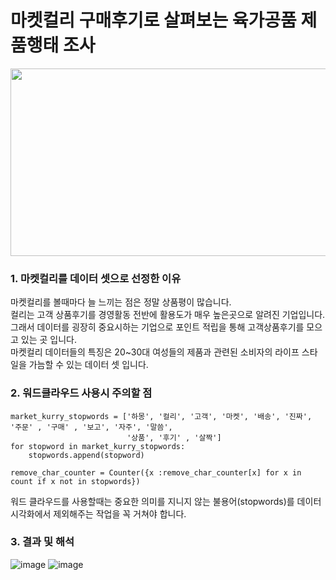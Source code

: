 # 마켓컬리 구매후기로 살펴보는 육가공품 제품행태 조사
<img src="https://user-images.githubusercontent.com/71205453/110089117-0f1f0b00-7dd9-11eb-8238-33760918078b.png"  width="600" height="300">   

### 1. 마켓컬리를 데이터 셋으로 선정한 이유
마켓컬리를 볼때마다 늘 느끼는 점은 정말 상품평이 많습니다.   
컬리는 고객 상품후기를 경영활동 전반에 활용도가 매우 높은곳으로 알려진 기업입니다.   
그래서 데이터를 굉장히 중요시하는 기업으로 포인트 적립을 통해 고객상품후기를 모으고 있는 곳 입니다.   
마켓컬리 데이터들의 특징은 20~30대 여성들의 제품과 관련된 소비자의 라이프 스타일을 가늠할 수 있는 데이터 셋 입니다.

### 2. 워드클라우드 사용시 주의할 점
<pre><code>market_kurry_stopwords = ['하몽', '컬리', '고객', '마켓', '배송', '진짜', '주문' , '구매' , '보고', '자주', '말씀',
                          '상품', '후기' , '살짝']
for stopword in market_kurry_stopwords:
    stopwords.append(stopword)
    
remove_char_counter = Counter({x :remove_char_counter[x] for x in count if x not in stopwords})</code></pre>   

워드 클라우드를 사용할때는 중요한 의미를 지니지 않는 불용어(stopwords)를 데이터 시각화에서 제외해주는 작업을 꼭 거쳐야 합니다.   

### 3. 결과 및 해석
![image](https://user-images.githubusercontent.com/71205453/110098443-8ce81400-7de3-11eb-8dce-a903050b8748.png)
![image](https://user-images.githubusercontent.com/71205453/110098561-b0ab5a00-7de3-11eb-82fc-8732ad94368f.png)
